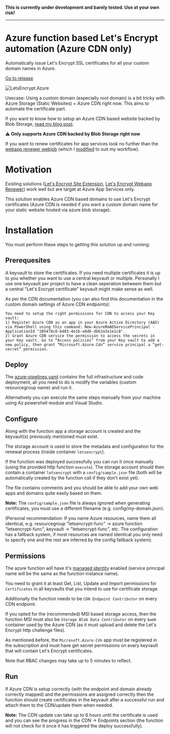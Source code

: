 **This is currently under development and barely tested. Use at your own risk!**
___

# Azure function based Let's Encrypt automation (Azure CDN only)

Automatically issue Let's Encrypt SSL certificates for all your custom domain names in Azure.

[Go to release](https://dev.azure.com/marcstanlive/Opensource/_build/definition?definitionId=31) 

![LetsEncrypt.Azure](https://dev.azure.com/marcstanlive/Opensource/_apis/build/status/31)

Usecase: Using a custom domain (especially root domain) is a bit tricky with Azure Storage (Static Websites) + Azure CDN right now. This aims to automate the certificate part.

If you want to know how to setup an Azure CDN based website backed by Blob Storage, [read my blog post](https://marcstan.net/blog/2019/07/12/Static-websites-via-Azure-Storage-and-CDN/).

:warning: **Only supports Azure CDN backed by Blob Storage right now**

If you want to renew certificates for app services look no further than the [webapp renewer webjob](https://github.com/ohadschn/letsencrypt-webapp-renewer) (which I [modified](https://github.com/MarcStan/letsencrypt-webapp-renewer) to suit my workflow).

# Motivation

Existing solutions ([Let's Encrypt Site Extension](https://github.com/sjkp/letsencrypt-siteextension), [Let's Encrypt Webapp Renewer](https://github.com/ohadschn/letsencrypt-webapp-renewer)) work well but are target at Azure App Services only.

This solution enables Azure CDN based domains to use Let's Encrypt certificates (Azure CDN is needed if you want a custom domain name for your static website hosted via azure blob storage).

# Installation

You must perform these steps to getting this solution up and running:

## Prerequesites

A keyvault to store the certificates. If you need multiple certificates it is up to you whether you want to use a central keyvault or multiple. Personally I use one keyvault per project to have a clean seperation betweem them but a central "Let's Encrypt certificate" keyvault might make sense as well.

As per the CDN documentation (you can also find this documentation in the custom domain settings of Azure CDN endpoints):

```
You need to setup the right permissions for CDN to access your Key vault:
1) Register Azure CDN as an app in your Azure Active Directory (AAD) via PowerShell using this command: New-AzureRmADServicePrincipal -ApplicationId "205478c0-bd83-4e1b-a9d6-db63a3e1e1c8".
2) Grant Azure CDN service the permission to access the secrets in your Key vault. Go to “Access policies” from your Key vault to add a new policy, then grant “Microsoft.Azure.Cdn” service principal a “get-secret” permission.
```

## Deploy

The [azure-pipelines.yaml](./azure-pipelines.yaml) contains the full infrastructure and code deployment, all you need to do is modify the variables (custom resourcegroup name) and run it.

Alternatively you can execute the same steps manually from your machine using Az powershell module and Visual Studio.

## Configure

Along with the function app a storage account is created and the keyvault(s) previously mentioned must exist.

The storage account is used to store the metadata and configuration for the renewal process (inside container `letsencrypt`).

If the function was deployed successfully you can run it once manually (using the provided http function `execute`). The storage account should then contain a container `letsencrypt` with a `config/sample.json` file (both will be automatically created by the function call if they don't exist yet).

The file contains comments and you should be able to add your own web apps and domains quite easily based on them.

**Note:** The `config/sample.json` file is always ignored when generating certificates, you must use a different filename (e.g. config/my-domain.json).

(Personal recommendation: If you name Azure resources, name them all identical, e.g. resourcegroup "letsencrypt-func" -> azure function "letsencrypt-func", keyvault -> "letsencrypt-func", etc. The configuration has a fallback system, if most resources are named identical you only need to specify one and the rest are inferred by the config fallback system).

## Permissions

The azure function will have it's [managed identity](https://docs.microsoft.com/azure/active-directory/managed-identities-azure-resources/overview) enabled (service principal name will be the same as the function instance name).

You need to grant it at least Get, List, Update and Import permissions for `Certificates` in all keyvaults that you intend to use for certificate storage.

Additionally the function needs to be `CDN Endpoint Contributor` on every CDN endpoint.

If you opted for the (recommended) MSI based storage access, then the function MSI must also be `Storage Blob Data Contributor` on every `$web` container used by the Azure CDN (as it must upload and delete the Let's Encrypt http challenge files).

As mentioned before, the `Microsoft.Azure.Cdn` app must be registered in the subscription and must have get secret permissions on every keyvault that will contain Let's Encrypt certificates.

Note that RBAC changes may take up to 5 minutes to reflect.

## Run

If Azure CDN is setup correctly (with the endpoint and domain already correctly mapped) and the permissions are assigned correctly then the function should create certificates in the keyvault after a successful run and attach them to the CDN/update them when needed.

**Note:** The CDN update can take up to 6 hours until the certificate is used and you can see the progress in the CDN -> Endpoints section (the function will not check for it once it has triggered the deploy successfully).
